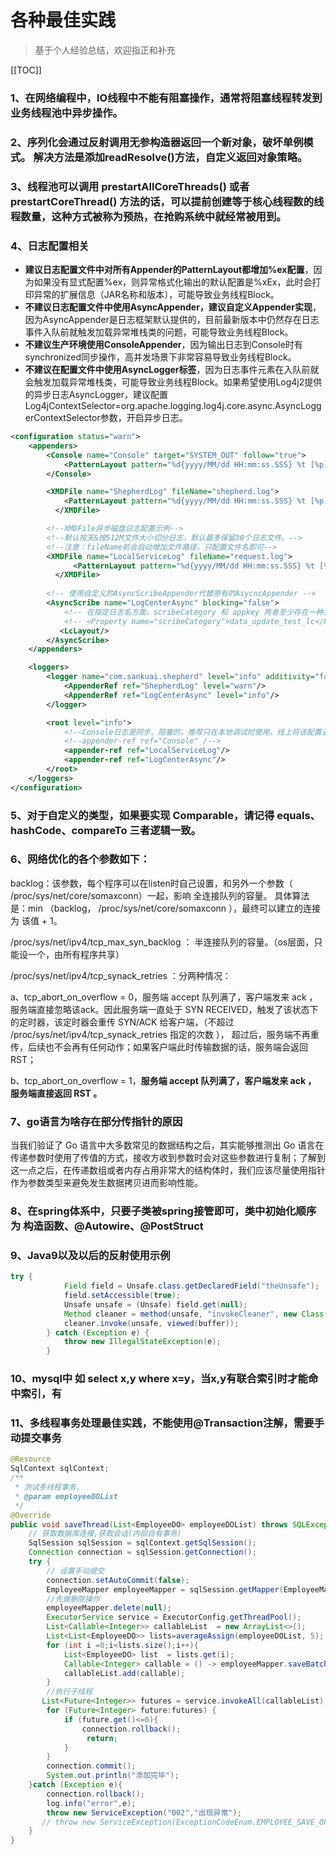 # 各种最佳实践

> 基于个人经验总结，欢迎指正和补充

[[TOC]]

### 1、在网络编程中，IO线程中不能有阻塞操作，通常将阻塞线程转发到业务线程池中异步操作。

### 2、序列化会通过反射调用无参构造器返回一个新对象，破坏单例模式。 解决方法是添加readResolve()方法，自定义返回对象策略。

### 3、线程池可以调用 prestartAllCoreThreads() 或者 prestartCoreThread() 方法的话，可以提前创建等于核心线程数的线程数量，这种方式被称为预热，在抢购系统中就经常被用到。

### 4、日志配置相关

- **建议日志配置文件中对所有Appender的PatternLayout都增加%ex配置**，因为如果没有显式配置%ex，则异常格式化输出的默认配置是%xEx，此时会打印异常的扩展信息（JAR名称和版本），可能导致业务线程Block。
- **不建议日志配置文件中使用AsyncAppender，建议自定义Appender实现**，因为AsyncAppender是日志框架默认提供的，目前最新版本中仍然存在日志事件入队前就触发加载异常堆栈类的问题，可能导致业务线程Block。
- **不建议生产环境使用ConsoleAppender**，因为输出日志到Console时有synchronized同步操作，高并发场景下非常容易导致业务线程Block。
- **不建议在配置文件中使用AsyncLogger标签**，因为日志事件元素在入队前就会触发加载异常堆栈类，可能导致业务线程Block。如果希望使用Log4j2提供的异步日志AsyncLogger，建议配置Log4jContextSelector=org.apache.logging.log4j.core.async.AsyncLoggerContextSelector参数，开启异步日志。

```xml
<configuration status="warn">
    <appenders>
        <Console name="Console" target="SYSTEM_OUT" follow="true">
            <PatternLayout pattern="%d{yyyy/MM/dd HH:mm:ss.SSS} %t [%p] %c{1} (%F:%L) %msg%n %ex" />
        </Console>

        <XMDFile name="ShepherdLog" fileName="shepherd.log">
          	<PatternLayout pattern="%d{yyyy/MM/dd HH:mm:ss.SSS} %t [%p] %c{1} (%F:%L) %msg%n %ex" />
	      </XMDFile>

        <!--XMDFile异步磁盘日志配置示例-->
        <!--默认按天&按512M文件大小切分日志，默认最多保留30个日志文件。-->
        <!--注意：fileName前会自动增加文件路径，只配置文件名即可-->
        <XMDFile name="LocalServiceLog" fileName="request.log">
	          <PatternLayout pattern="%d{yyyy/MM/dd HH:mm:ss.SSS} %t [%p] %c{1} (%F:%L) %msg%n %ex" />
	      </XMDFile>
  			
      	<!-- 使用自定义的AsyncScribeAppender代替原有的AsycncAppender -->
        <AsyncScribe name="LogCenterAsync" blocking="false">
            <!-- 在指定日志名方面，scribeCategory 和 appkey 两者至少存在一种，且 scribeCategory 高于 appkey。-->
            <!-- <Property name="scribeCategory">data_update_test_lc</Property> -->
           <LcLayout/>
        </AsyncScribe>
    </appenders>

    <loggers>
        <logger name="com.sankuai.shepherd" level="info" additivity="false">
            <AppenderRef ref="ShepherdLog" level="warn"/>
            <AppenderRef ref="LogCenterAsync" level="info"/>
        </logger>

        <root level="info">
            <!--Console日志是同步、阻塞的，推荐只在本地调试时使用，线上将该配置去掉-->
            <!--appender-ref ref="Console" /-->
            <appender-ref ref="LocalServiceLog"/>
            <appender-ref ref="LogCenterAsync"/>
        </root>
    </loggers>
</configuration>
```

### 5、对于自定义的类型，如果要实现 Comparable，请记得 equals、hashCode、compareTo 三者逻辑一致。

### 6、网络优化的各个参数如下：

backlog：该参数，每个程序可以在listen时自己设置，和另外一个参数（ /proc/sys/net/core/somaxconn）一起，影响 全连接队列的容量。 具体算法是：min （backlog， /proc/sys/net/core/somaxconn ），最终可以建立的连接为 该值 + 1。

/proc/sys/net/ipv4/tcp_max_syn_backlog ： 半连接队列的容量。（os层面，只能设一个，由所有程序共享）

/proc/sys/net/ipv4/tcp_synack_retries ：分两种情况：

a、tcp_abort_on_overflow = 0，服务端 accept 队列满了，客户端发来 ack ， 服务端直接忽略该ack。因此服务端一直处于 SYN RECEIVED，触发了该状态下的定时器，该定时器会重传 SYN/ACK 给客户端，（不超过 /proc/sys/net/ipv4/tcp_synack_retries 指定的次数 ）， 超过后，服务端不再重传，后续也不会再有任何动作；如果客户端此时传输数据的话，服务端会返回 RST；

b、tcp_abort_on_overflow = 1，**服务端 accept 队列满了，客户端发来 ack ， 服务端直接返回 RST 。**

### 7、go语言为啥存在部分传指针的原因

当我们验证了 Go 语言中大多数常见的数据结构之后，其实能够推测出 Go 语言在传递参数时使用了传值的方式，接收方收到参数时会对这些参数进行复制；了解到这一点之后，在传递数组或者内存占用非常大的结构体时，我们应该尽量使用指针作为参数类型来避免发生数据拷贝进而影响性能。

### 8、在spring体系中，只要子类被spring接管即可，类中初始化顺序为 构造函数、@Autowire、@PostStruct

### 9、Java9以及以后的反射使用示例

```java
try {
            Field field = Unsafe.class.getDeclaredField("theUnsafe");
            field.setAccessible(true);
            Unsafe unsafe = (Unsafe) field.get(null);
            Method cleaner = method(unsafe, "invokeCleaner", new Class[] {ByteBuffer.class});
            cleaner.invoke(unsafe, viewed(buffer));
        } catch (Exception e) {
            throw new IllegalStateException(e);
        }
```

### 10、mysql中  如 select x,y where x=y，当x,y有联合索引时才能命中索引，有

### 11、多线程事务处理最佳实践，不能使用@Transaction注解，需要手动提交事务

```java
@Resource
SqlContext sqlContext;
/**
 * 测试多线程事务.
 * @param employeeDOList
 */
@Override
public void saveThread(List<EmployeeDO> employeeDOList) throws SQLException {
    // 获取数据库连接,获取会话(内部自有事务)
    SqlSession sqlSession = sqlContext.getSqlSession();
    Connection connection = sqlSession.getConnection();
    try {
        // 设置手动提交
        connection.setAutoCommit(false);
        EmployeeMapper employeeMapper = sqlSession.getMapper(EmployeeMapper.class);
        //先做删除操作
        employeeMapper.delete(null);
        ExecutorService service = ExecutorConfig.getThreadPool();
        List<Callable<Integer>> callableList  = new ArrayList<>();
        List<List<EmployeeDO>> lists=averageAssign(employeeDOList, 5);
        for (int i =0;i<lists.size();i++){
            List<EmployeeDO> list  = lists.get(i);
            Callable<Integer> callable = () -> employeeMapper.saveBatch(list);
            callableList.add(callable);
        }
        //执行子线程
       List<Future<Integer>> futures = service.invokeAll(callableList);
        for (Future<Integer> future:futures) {
            if (future.get()<=0){
                connection.rollback();
                 return;
            }
        }
        connection.commit();
        System.out.println("添加完毕");
    }catch (Exception e){
        connection.rollback();
        log.info("error",e);
        throw new ServiceException("002","出现异常");
       // throw new ServiceException(ExceptionCodeEnum.EMPLOYEE_SAVE_OR_UPDATE_ERROR);
    }
}
```

